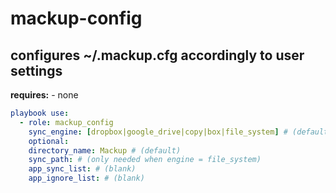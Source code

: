 mackup-config
=====
configures ~/.mackup.cfg accordingly to user settings
-----
**requires:**
\- none

```yaml
playbook use:
  - role: mackup_config
    sync_engine: [dropbox|google_drive|copy|box|file_system] # (defaults to dropbox)
    optional:
    directory_name: Mackup # (default)
    sync_path: # (only needed when engine = file_system)
    app_sync_list: # (blank)
    app_ignore_list: # (blank)
```

